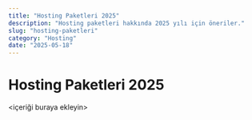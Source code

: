 ```yaml
---
title: "Hosting Paketleri 2025"
description: "Hosting paketleri hakkında 2025 yılı için öneriler."
slug: "hosting-paketleri"
category: "Hosting"
date: "2025-05-18"
---
```


# Hosting Paketleri 2025

<içeriği buraya ekleyin>
